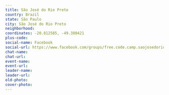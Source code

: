 ```yaml
---
title: São José do Rio Preto
country: Brazil
state: São Paulo
city: São José do Rio Preto
neighborhood: 
coordinates: -20.812585, -49.380421
plus-code:
social-name: Facebook
social-url: https://www.facebook.com/groups/free.code.camp.saojosedoriopreto
chat-name:
chat-url:
event-name:
event-url:
leader-name:
leader-url:
old-photo: 
cover-photo:
---
```

